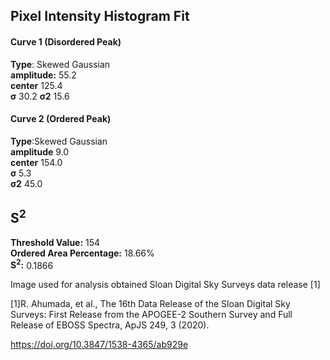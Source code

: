 ## Pixel Intensity Histogram Fit

#### Curve 1 (Disordered Peak)
**Type**: Skewed Gaussian\
**amplitude:** 55.2\
**center** 125.4\
**σ** 30.2
**σ2** 15.6


#### Curve 2 (Ordered Peak)
**Type**:Skewed Gaussian\
**amplitude** 9.0\
**center** 154.0\
**σ** 5.3\
**σ2** 45.0


## S<sup>2</sup>
**Threshold Value:** 154\
**Ordered Area Percentage:** 18.66%\
**S<sup>2</sup>:** 0.1866




Image used for analysis obtained Sloan Digital Sky Surveys data release [1]

[1]R. Ahumada, et al., The 16th Data Release of the Sloan Digital Sky Surveys: First Release from the APOGEE-2 Southern Survey and Full Release of EBOSS Spectra, ApJS 249, 3 (2020).


https://doi.org/10.3847/1538-4365/ab929e